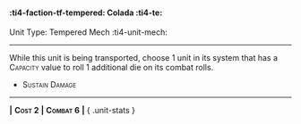 #### :ti4-faction-tf-tempered: **Colada** :ti4-te:

Unit Type: Tempered Mech :ti4-unit-mech: 

---

While this unit is being transported, choose 1 unit in its system that has a <span style="font-variant:small-caps;">Capacity</span> value to roll 1 additional die on its combat rolls.

* <span style="font-variant:small-caps;">Sustain Damage</span> 

---

__|__ <span style="font-variant:small-caps;white-space: nowrap;">**Cost 2**</span> __|__ <span style="font-variant:small-caps;white-space: nowrap;">**Combat 6**</span> __|__
{ .unit-stats }
